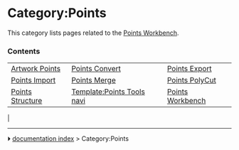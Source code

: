 # Category:Points
This category lists pages related to the [Points Workbench](Points_Workbench.md).

### Contents

|     |     |     |
| --- | --- | --- |
| [Artwork Points](Artwork_Points.md) | [Points Convert](Points_Convert.md) | [Points Export](Points_Export.md) |
| [Points Import](Points_Import.md) | [Points Merge](Points_Merge.md) | [Points PolyCut](Points_PolyCut.md) |
| [Points Structure](Points_Structure.md) | [Template:Points Tools navi](Template_Points_Tools_navi.md) | [Points Workbench](Points_Workbench.md) |
|



---
⏵ [documentation index](../README.md) > Category:Points
